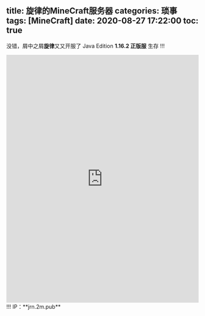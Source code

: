 title: 旋律的MineCraft服务器
categories: 琐事
tags: [MineCraft]
date: 2020-08-27 17:22:00
toc: true
---
没错，屑中之屑**旋律**又又开服了
Java Edition **1.16.2 正版服** 生存
!!!
<iframe width="100%" height="650px" frameborder="0" src="https://api.imlazy.ink/mcapi/?host=jrn.2m.pub&port=25565&name=%E6%88%91%E6%B0%B8%E8%BF%9C%E5%96%9C%E6%AC%A2%E8%8E%B2%E5%8D%8E"></iframe>
!!!
IP：**jrn.2m.pub**